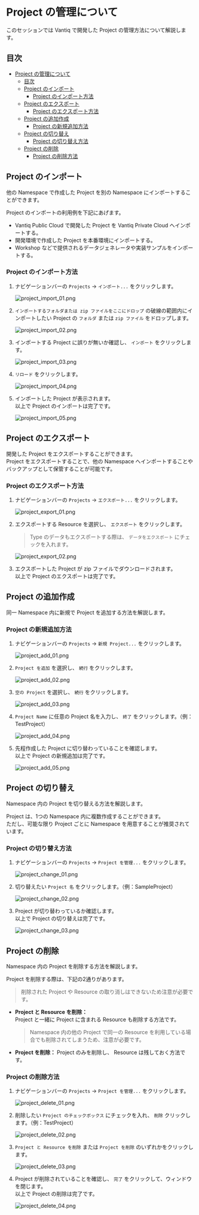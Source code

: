 # Project の管理について

このセッションでは Vantiq で開発した Project の管理方法について解説します。

## 目次

- [Project の管理について](#project-の管理について)
  - [目次](#目次)
  - [Project のインポート](#project-のインポート)
    - [Project のインポート方法](#project-のインポート方法)
  - [Project のエクスポート](#project-のエクスポート)
    - [Project のエクスポート方法](#project-のエクスポート方法)
  - [Project の追加作成](#project-の追加作成)
    - [Project の新規追加方法](#project-の新規追加方法)
  - [Project の切り替え](#project-の切り替え)
    - [Project の切り替え方法](#project-の切り替え方法)
  - [Project の削除](#project-の削除)
    - [Project の削除方法](#project-の削除方法)

## Project のインポート

他の Namespace で作成した Project を別の Namespace にインポートすることができます。  

Project のインポートの利用例を下記にあげます。  

- Vantiq Public Cloud で開発した Project を Vantiq Private Cloud へインポートする。
- 開発環境で作成した Project を本番環境にインポートする。
- Workshop などで提供されるデータジェネレータや実装サンプルをインポートする。

### Project のインポート方法

1. ナビゲーションバーの `Projects` → `インポート...` をクリックします。  

   ![project_import_01.png](./imgs/project_import_01.png)

1. `インポートするフォルダまたは zip ファイルをここにドロップ` の破線の範囲内にインポートしたい Project の `フォルダ` または `zip ファイル` をドロップします。  

   ![project_import_02.png](./imgs/project_import_02.png)

1. インポートする Project に誤りが無いか確認し、 `インポート` をクリックします。  

   ![project_import_03.png](./imgs/project_import_03.png)

1. `リロード` をクリックします。  

   ![project_import_04.png](./imgs/project_import_04.png)

1. インポートした Project が表示されます。  
   以上で Project のインポートは完了です。  

   ![project_import_05.png](./imgs/project_import_05.png)

## Project のエクスポート

開発した Project をエクスポートすることができます。  
Project をエクスポートすることで、他の Namespace へインポートすることやバックアップとして保管することが可能です。  

### Project のエクスポート方法

1. ナビゲーションバーの `Projects` → `エクスポート...` をクリックします。  

   ![project_export_01.png](./imgs/project_export_01.png)

1. エクスポートする Resource を選択し、 `エクスポート` をクリックします。  
   > Type のデータもエクスポートする際は、 `データをエクスポート` にチェックを入れます。  

   ![project_export_02.png](./imgs/project_export_02.png)

1. エクスポートした Project が zip ファイルでダウンロードされます。  
   以上で Project のエクスポートは完了です。  

## Project の追加作成

同一 Namespace 内に新規で Project を追加する方法を解説します。  

### Project の新規追加方法

1. ナビゲーションバーの `Projects` → `新規 Project...` をクリックします。  

   ![project_add_01.png](./imgs/project_add_01.png)

1. `Project を追加` を選択し、 `続行` をクリックします。  

   ![project_add_02.png](./imgs/project_add_02.png)

1. `空の Project` を選択し、 `続行` をクリックします。  

   ![project_add_03.png](./imgs/project_add_03.png)

1. `Project Name` に任意の Project 名を入力し、 `終了` をクリックします。（例：TestProject）  

   ![project_add_04.png](./imgs/project_add_04.png)

1. 先程作成した Project に切り替わっていることを確認します。  
   以上で Project の新規追加は完了です。  

   ![project_add_05.png](./imgs/project_add_05.png)

## Project の切り替え

Namespace 内の Project を切り替える方法を解説します。  

Project は、1つの Namespace 内に複数作成することができます。  
ただし、可能な限り Project ごとに Namespace を用意することが推奨されています。  

### Project の切り替え方法

1. ナビゲーションバーの `Projects` → `Project を管理...` をクリックします。  

   ![project_change_01.png](./imgs/project_change_01.png)

1. 切り替えたい `Project 名` をクリックします。（例：SampleProject）  

   ![project_change_02.png](./imgs/project_change_02.png)

1. Project が切り替わっているか確認します。  
   以上で Project の切り替えは完了です。  

   ![project_change_03.png](./imgs/project_change_03.png)

## Project の削除

Namespace 内の Project を削除する方法を解説します。  

Project を削除する際は、下記の2通りがあります。  
> 削除された Project や Resource の取り消しはできないため注意が必要です。  

- **Project と Resource を削除：**  
  Project と一緒に Project に含まれる Resource も削除する方法です。  
  > Namespace 内の他の Project で同一の Resource を利用している場合でも削除されてしまうため、注意が必要です。  
- **Project を削除：** Project のみを削除し、 Resource は残しておく方法です。

### Project の削除方法

1. ナビゲーションバーの `Projects` → `Project を管理...` をクリックします。  

   ![project_delete_01.png](./imgs/project_delete_01.png)

1. 削除したい `Project のチェックボックス` にチェックを入れ、 `削除` クリックします。（例：TestProject）  

   ![project_delete_02.png](./imgs/project_delete_02.png)

1. `Project と Resource を削除` または `Project を削除` のいずれかをクリックします。  

   ![project_delete_03.png](./imgs/project_delete_03.png)

1. Project が削除されていることを確認し、 `完了` をクリックして、ウィンドウを閉じます。  
   以上で Project の削除は完了です。  

   ![project_delete_04.png](./imgs/project_delete_04.png)
